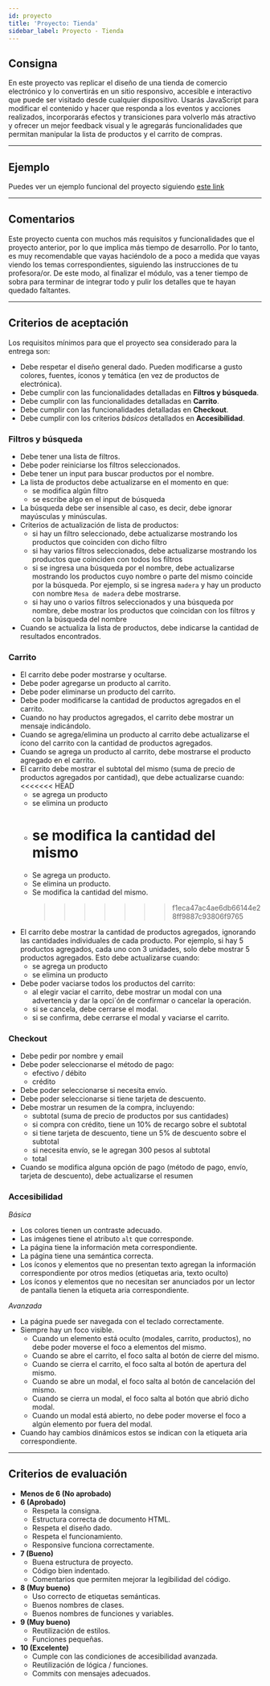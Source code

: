 ```yaml
---
id: proyecto
title: 'Proyecto: Tienda'
sidebar_label: Proyecto - Tienda
---
```


## Consigna

En este proyecto vas replicar el diseño de una tienda de comercio electrónico y lo convertirás en un sitio responsivo, accesible e interactivo que puede ser visitado desde cualquier dispositivo. Usarás JavaScript para modificar el contenido y hacer que responda a los eventos y acciones realizados, incorporarás efectos y transiciones para volverlo más atractivo y ofrecer un mejor feedback visual y le agregarás funcionalidades que permitan manipular la lista de productos y el carrito de compras.

---

## Ejemplo

Puedes ver un ejemplo funcional del proyecto siguiendo [este link](https://frontend-proyecto-tienda.adaitw.org)

---

## Comentarios

Este proyecto cuenta con muchos más requisitos y funcionalidades que el proyecto anterior, por lo que implica más tiempo de desarrollo. Por lo tanto, es muy recomendable que vayas haciéndolo de a poco a medida que vayas viendo los temas correspondientes, siguiendo las instrucciones de tu profesora/or. De este modo, al finalizar el módulo, vas a tener tiempo de sobra para terminar de integrar todo y pulir los detalles que te hayan quedado faltantes.

---

## Criterios de aceptación

Los requisitos mínimos para que el proyecto sea considerado para la entrega son:

- Debe respetar el diseño general dado. Pueden modificarse a gusto colores, fuentes, íconos y temática (en vez de productos de electrónica).
- Debe cumplir con las funcionalidades detalladas en **Filtros y búsqueda**.
- Debe cumplir con las funcionalidades detalladas en **Carrito**.
- Debe cumplir con las funcionalidades detalladas en **Checkout**.
- Debe cumplir con los criterios _básicos_ detallados en **Accesibilidad**.

### Filtros y búsqueda

- Debe tener una lista de filtros.
- Debe poder reiniciarse los filtros seleccionados.
- Debe tener un input para buscar productos por el nombre.
- La lista de productos debe actualizarse en el momento en que:
  - se modifica algún filtro
  - se escribe algo en el input de búsqueda
- La búsqueda debe ser insensible al caso, es decir, debe ignorar mayúsculas y minúsculas.
- Criterios de actualización de lista de productos:
  - si hay un filtro seleccionado, debe actualizarse mostrando los productos que coinciden con dicho filtro
  - si hay varios filtros seleccionados, debe actualizarse mostrando los productos que coinciden con todos los filtros
  - si se ingresa una búsqueda por el nombre, debe actualizarse mostrando los productos cuyo nombre o parte del mismo coincide por la búsqueda. Por ejemplo, si se ingresa `madera` y hay un producto con nombre `Mesa de madera` debe mostrarse.
  - si hay uno o varios filtros seleccionados y una búsqueda por nombre, debe mostrar los productos que coincidan con los filtros y con la búsqueda del nombre
- Cuando se actualiza la lista de productos, debe indicarse la cantidad de resultados encontrados.

### Carrito

- El carrito debe poder mostrarse y ocultarse.
- Debe poder agregarse un producto al carrito.
- Debe poder eliminarse un producto del carrito.
- Debe poder modificarse la cantidad de productos agregados en el carrito.
- Cuando no hay productos agregados, el carrito debe mostrar un mensaje indicándolo.
- Cuando se agrega/elimina un producto al carrito debe actualizarse el ícono del carrito con la cantidad de productos agregados.
- Cuando se agrega un producto al carrito, debe mostrarse el producto agregado en el carrito.
- El carrito debe mostrar el subtotal del mismo (suma de precio de productos agregados por cantidad), que debe actualizarse cuando:
  <<<<<<< HEAD
  - se agrega un producto
  - se elimina un producto
  - # se modifica la cantidad del mismo
  - Se agrega un producto.
  - Se elimina un producto.
  - Se modifica la cantidad del mismo.
    > > > > > > > f1eca47ac4ae6db66144e28ff9887c93806f9765
- El carrito debe mostrar la cantidad de productos agregados, ignorando las cantidades individuales de cada producto. Por ejemplo, si hay 5 productos agregados, cada uno con 3 unidades, solo debe mostrar 5 productos agregados. Esto debe actualizarse cuando:
  - se agrega un producto
  - se elimina un producto
- Debe poder vaciarse todos los productos del carrito:
  - al elegir vaciar el carrito, debe mostrar un modal con una advertencia y dar la opci´ón de confirmar o cancelar la operación.
  - si se cancela, debe cerrarse el modal.
  - si se confirma, debe cerrarse el modal y vaciarse el carrito.

### Checkout

- Debe pedir por nombre y email
- Debe poder seleccionarse el método de pago:
  - efectivo / débito
  - crédito
- Debe poder seleccionarse si necesita envío.
- Debe poder seleccionarse si tiene tarjeta de descuento.
- Debe mostrar un resumen de la compra, incluyendo:
  - subtotal (suma de precio de productos por sus cantidades)
  - si compra con crédito, tiene un 10% de recargo sobre el subtotal
  - si tiene tarjeta de descuento, tiene un 5% de descuento sobre el subtotal
  - si necesita envío, se le agregan 300 pesos al subtotal
  - total
- Cuando se modifica alguna opción de pago (método de pago, envío, tarjeta de descuento), debe actualizarse el resumen

### Accesibilidad

_Básica_

- Los colores tienen un contraste adecuado.
- Las imágenes tiene el atributo `alt` que corresponde.
- La página tiene la información meta correspondiente.
- La página tiene una semántica correcta.
- Los íconos y elementos que no presentan texto agregan la información correspondiente por otros medios (etiquetas aria, texto oculto)
- Los íconos y elementos que no necesitan ser anunciados por un lector de pantalla tienen la etiqueta aria correspondiente.

_Avanzada_

- La página puede ser navegada con el teclado correctamente.
- Siempre hay un foco visible.
  - Cuando un elemento está oculto (modales, carrito, productos), no debe poder moverse el foco a elementos del mismo.
  - Cuando se abre el carrito, el foco salta al botón de cierre del mismo.
  - Cuando se cierra el carrito, el foco salta al botón de apertura del mismo.
  - Cuando se abre un modal, el foco salta al botón de cancelación del mismo.
  - Cuando se cierra un modal, el foco salta al botón que abrió dicho modal.
  - Cuando un modal está abierto, no debe poder moverse el foco a algún elemento por fuera del modal.
- Cuando hay cambios dinámicos estos se indican con la etiqueta aria correspondiente.

---

## Criterios de evaluación

- **Menos de 6 (No aprobado)**
- **6 (Aprobado)**
  - Respeta la consigna.
  - Estructura correcta de documento HTML.
  - Respeta el diseño dado.
  - Respeta el funcionamiento.
  - Responsive funciona correctamente.
- **7 (Bueno)**
  - Buena estructura de proyecto.
  - Código bien indentado.
  - Comentarios que permiten mejorar la legibilidad del código.
- **8 (Muy bueno)**
  - Uso correcto de etiquetas semánticas.
  - Buenos nombres de clases.
  - Buenos nombres de funciones y variables.
- **9 (Muy bueno)**
  - Reutilización de estilos.
  - Funciones pequeñas.
- **10 (Excelente)**
  - Cumple con las condiciones de accesibilidad avanzada.
  - Reutilización de lógica / funciones.
  - Commits con mensajes adecuados.
